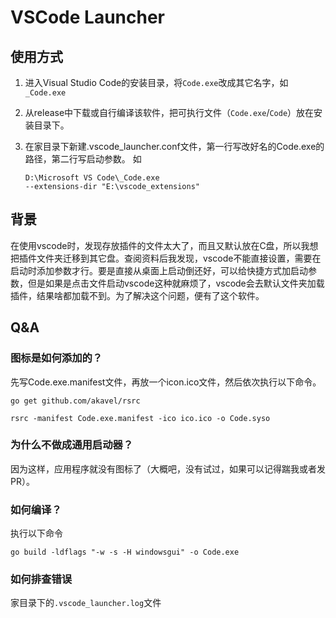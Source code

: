 # VSCode Launcher

## 使用方式

1. 进入Visual Studio Code的安装目录，将`Code.exe`改成其它名字，如`_Code.exe`

2. 从release中下载或自行编译该软件，把可执行文件（`Code.exe`/`Code`）放在安装目录下。

3. 在家目录下新建.vscode_launcher.conf文件，第一行写改好名的Code.exe的路径，第二行写启动参数。
    如
    ```
    D:\Microsoft VS Code\_Code.exe
    --extensions-dir "E:\vscode_extensions"
    ```

## 背景

在使用vscode时，发现存放插件的文件太大了，而且又默认放在C盘，所以我想把插件文件夹迁移到其它盘。查阅资料后我发现，vscode不能直接设置，需要在启动时添加参数才行。要是直接从桌面上启动倒还好，可以给快捷方式加启动参数，但是如果是点击文件启动vscode这种就麻烦了，vscode会去默认文件夹加载插件，结果啥都加载不到。为了解决这个问题，便有了这个软件。

## Q&A

### 图标是如何添加的？

先写Code.exe.manifest文件，再放一个icon.ico文件，然后依次执行以下命令。

`go get github.com/akavel/rsrc`

`rsrc -manifest Code.exe.manifest -ico ico.ico -o Code.syso`

### 为什么不做成通用启动器？

因为这样，应用程序就没有图标了（大概吧，没有试过，如果可以记得踹我或者发PR）。

### 如何编译？

执行以下命令

`go build -ldflags "-w -s -H windowsgui" -o Code.exe`

### 如何排查错误

家目录下的`.vscode_launcher.log`文件
